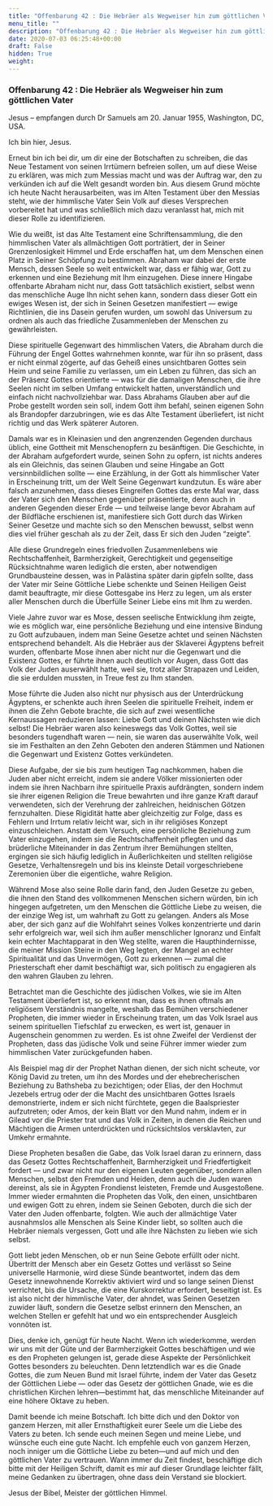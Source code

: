 ```yaml
---
title: "Offenbarung 42 : Die Hebräer als Wegweiser hin zum göttlichen Vater"
menu_title: ""
description: "Offenbarung 42 : Die Hebräer als Wegweiser hin zum göttlichen Vater"
date: 2020-07-03 06:25:48+00:00
draft: False
hidden: True
weight:
---
```

### Offenbarung 42 : Die Hebräer als Wegweiser hin zum göttlichen Vater

Jesus – empfangen durch Dr Samuels am 20. Januar 1955, Washington, DC, USA.

Ich bin hier, Jesus.

Erneut bin ich bei dir, um dir eine der Botschaften zu schreiben, die das Neue Testament von seinen Irrtümern befreien sollen, um auf diese Weise zu erklären, was mich zum Messias macht und was der Auftrag war, den zu verkünden ich auf die Welt gesandt worden bin. Aus diesem Grund möchte ich heute Nacht herausarbeiten, was im Alten Testament über den Messias steht, wie der himmlische Vater Sein Volk auf dieses Versprechen vorbereitet hat und was schließlich mich dazu veranlasst hat, mich mit dieser Rolle zu identifizieren.

Wie du weißt, ist das Alte Testament eine Schriftensammlung, die den himmlischen Vater als allmächtigen Gott porträtiert, der in Seiner Grenzenlosigkeit Himmel und Erde erschaffen hat, um dem Menschen einen Platz in Seiner Schöpfung zu bestimmen. Abraham war dabei der erste Mensch, dessen Seele so weit entwickelt war, dass er fähig war, Gott zu erkennen und eine Beziehung mit Ihm einzugehen. Diese innere Hingabe offenbarte Abraham nicht nur, dass Gott tatsächlich existiert, selbst wenn das menschliche Auge Ihn nicht sehen kann, sondern dass dieser Gott ein ewiges Wesen ist, der sich in Seinen Gesetzen manifestiert — ewige Richtlinien, die ins Dasein gerufen wurden, um sowohl das Universum zu ordnen als auch das friedliche Zusammenleben der Menschen zu gewährleisten.

Diese spirituelle Gegenwart des himmlischen Vaters, die Abraham durch die Führung der Engel Gottes wahrnehmen konnte, war für ihn so präsent, dass er nicht einmal zögerte, auf das Geheiß eines unsichtbaren Gottes sein Heim und seine Familie zu verlassen, um ein Leben zu führen, das sich an der Präsenz Gottes orientierte — was für die damaligen Menschen, die ihre Seelen nicht im selben Umfang entwickelt hatten, unverständlich und einfach nicht nachvollziehbar war. Dass Abrahams Glauben aber auf die Probe gestellt worden sein soll, indem Gott ihm befahl, seinen eigenen Sohn als Brandopfer darzubringen, wie es das Alte Testament überliefert, ist nicht richtig und das Werk späterer Autoren.

Damals war es in Kleinasien und den angrenzenden Gegenden durchaus üblich, eine Gottheit mit Menschenopfern zu besänftigen. Die Geschichte, in der Abraham aufgefordert wurde, seinen Sohn zu opfern, ist nichts anderes als ein Gleichnis, das seinen Glauben und seine Hingabe an Gott versinnbildlichen sollte — eine Erzählung, in der Gott als himmlischer Vater in Erscheinung tritt, um der Welt Seine Gegenwart kundzutun. Es wäre aber falsch anzunehmen, dass dieses Eingreifen Gottes das erste Mal war, dass der Vater sich den Menschen gegenüber präsentierte, denn auch in anderen Gegenden dieser Erde — und teilweise lange bevor Abraham auf der Bildfläche erschienen ist, manifestiere sich Gott durch das Wirken Seiner Gesetze und machte sich so den Menschen bewusst, selbst wenn dies viel früher geschah als zu der Zeit, dass Er sich den Juden “zeigte”.

Alle diese Grundregeln eines friedvollen Zusammenlebens wie Rechtschaffenheit, Barmherzigkeit, Gerechtigkeit und gegenseitige Rücksichtnahme waren lediglich die ersten, aber notwendigen Grundbausteine dessen, was in Palästina später darin gipfeln sollte, dass der Vater mir Seine Göttliche Liebe schenkte und Seinen Heiligen Geist damit beauftragte, mir diese Gottesgabe ins Herz zu legen, um als erster aller Menschen durch die Überfülle Seiner Liebe eins mit Ihm zu werden.

Viele Jahre zuvor war es Mose, dessen seelische Entwicklung ihm zeigte, wie es möglich war, eine persönliche Beziehung und eine intensive Bindung zu Gott aufzubauen, indem man Seine Gesetze achtet und seinen Nächsten entsprechend behandelt. Als die Hebräer aus der Sklaverei Ägyptens befreit wurden, offenbarte Mose ihnen aber nicht nur die Gegenwart und die Existenz Gottes, er führte ihnen auch deutlich vor Augen, dass Gott das Volk der Juden auserwählt hatte, weil sie, trotz aller Strapazen und Leiden, die sie erdulden mussten, in Treue fest zu Ihm standen.

Mose führte die Juden also nicht nur physisch aus der Unterdrückung Ägyptens, er schenkte auch ihren Seelen die spirituelle Freiheit, indem er ihnen die Zehn Gebote brachte, die sich auf zwei wesentliche Kernaussagen reduzieren lassen: Liebe Gott und deinen Nächsten wie dich selbst! Die Hebräer waren also keineswegs das Volk Gottes, weil sie besonders tugendhaft waren — nein, sie waren das auserwählte Volk, weil sie im Festhalten an den Zehn Geboten den anderen Stämmen und Nationen die Gegenwart und Existenz Gottes verkündeten.

Diese Aufgabe, der sie bis zum heutigen Tag nachkommen, haben die Juden aber nicht erreicht, indem sie andere Völker missionierten oder indem sie ihren Nachbarn ihre spirituelle Praxis aufdrängten, sondern indem sie ihrer eigenen Religion die Treue bewahrten und ihre ganze Kraft darauf verwendeten, sich der Verehrung der zahlreichen, heidnischen Götzen fernzuhalten. Diese Rigidität hatte aber gleichzeitig zur Folge, dass es Fehlern und Irrtum relativ leicht war, sich in ihr religiöses Konzept einzuschleichen. Anstatt dem Versuch, eine persönliche Beziehung zum Vater einzugehen, indem sie die Rechtschaffenheit pflegten und das brüderliche Miteinander in das Zentrum ihrer Bemühungen stellten, ergingen sie sich häufig lediglich in Äußerlichkeiten und stellten religiöse Gesetze, Verhaltensregeln und bis ins kleinste Detail vorgeschriebene Zeremonien über die eigentliche, wahre Religion.

Während Mose also seine Rolle darin fand, den Juden Gesetze zu geben, die ihnen den Stand des vollkommenen Menschen sichern würden, bin ich hingegen aufgetreten, um den Menschen die Göttliche Liebe zu weisen, die der einzige Weg ist, um wahrhaft zu Gott zu gelangen. Anders als Mose aber, der sich ganz auf die Wohlfahrt seines Volkes konzentrierte und darin sehr erfolgreich war, weil sich ihm außer menschlicher Ignoranz und Einfalt kein echter Machtapparat in den Weg stellte, waren die Haupthindernisse, die meiner Mission Steine in den Weg legten, der Mangel an echter Spiritualität und das Unvermögen, Gott zu erkennen — zumal die Priesterschaft eher damit beschäftigt war, sich politisch zu engagieren als den wahren Glauben zu lehren.  

Betrachtet man die Geschichte des jüdischen Volkes, wie sie im Alten Testament überliefert ist, so erkennt man, dass es ihnen oftmals an religiösem Verständnis mangelte, weshalb das Bemühen verschiedener Propheten, die immer wieder in Erscheinung traten, um das Volk Israel aus seinem spirituellen Tiefschlaf zu erwecken, es wert ist, genauer in Augenschein genommen zu werden. Es ist ohne Zweifel der Verdienst der Propheten, dass das jüdische Volk und seine Führer immer wieder zum himmlischen Vater zurückgefunden haben.

Als Beispiel mag dir der Prophet Nathan dienen, der sich nicht scheute, vor König David zu treten, um ihn des Mordes und der ehebrecherischen Beziehung zu Bathsheba zu bezichtigen; oder Elias, der den Hochmut Jezebels ertrug oder der die Macht des unsichtbaren Gottes Israels demonstrierte, indem er sich nicht fürchtete, gegen die Baalspriester aufzutreten; oder Amos, der kein Blatt vor den Mund nahm, indem er in Gilead vor die Priester trat und das Volk in Zeiten, in denen die Reichen und Mächtigen die Armen unterdrückten und rücksichtslos versklavten, zur Umkehr ermahnte.

Diese Propheten besaßen die Gabe, das Volk Israel daran zu erinnern, dass das Gesetz Gottes Rechtschaffenheit, Barmherzigkeit und Friedfertigkeit fordert — und zwar nicht nur den eigenen Leuten gegenüber, sondern allen Menschen, selbst den Fremden und Heiden, denn auch die Juden waren dereinst, als sie in Ägypten Frondienst leisteten, Fremde und Ausgestoßene. Immer wieder ermahnten die Propheten das Volk, den einen, unsichtbaren und ewigen Gott zu ehren, indem sie Seinen Geboten, durch die sich der Vater den Juden offenbarte, folgten. Wie auch der allmächtige Vater ausnahmslos alle Menschen als Seine Kinder liebt, so sollten auch die Hebräer niemals vergessen, Gott und alle ihre Nächsten zu lieben wie sich selbst.

Gott liebt jeden Menschen, ob er nun Seine Gebote erfüllt oder nicht. Übertritt der Mensch aber ein Gesetz Gottes und verlässt so Seine universelle Harmonie, wird diese Sünde beantwortet, indem das dem Gesetz innewohnende Korrektiv aktiviert wird und so lange seinen Dienst verrichtet, bis die Ursache, die eine Kurskorrektur erfordert, beseitigt ist. Es ist also nicht der himmlische Vater, der ahndet, was Seinen Gesetzen zuwider läuft, sondern die Gesetze selbst erinnern den Menschen, an welchen Stellen er gefehlt hat und wo ein entsprechender Ausgleich vonnöten ist.

Dies, denke ich, genügt für heute Nacht. Wenn ich wiederkomme, werden wir uns mit der Güte und der Barmherzigkeit Gottes beschäftigen und wie es den Propheten gelungen ist, gerade diese Aspekte der Persönlichkeit Gottes besonders zu beleuchten. Denn letztendlich war es die Gnade Gottes, die zum Neuen Bund mit Israel führte, indem der Vater das Gesetz der Göttlichen Liebe — oder das Gesetz der göttlichen Gnade, wie es die christlichen Kirchen lehren—bestimmt hat, das menschliche Miteinander auf eine höhere Oktave zu heben.

Damit beende ich meine Botschaft. Ich bitte dich und den Doktor von ganzem Herzen, mit aller Ernsthaftigkeit eurer Seele um die Liebe des Vaters zu beten. Ich sende euch meinen Segen und meine Liebe, und wünsche euch eine gute Nacht. Ich empfehle euch von ganzem Herzen, noch inniger um die Göttliche Liebe zu beten—und auf mich und den göttlichen Vater zu vertrauen. Wann immer du Zeit findest, beschäftige dich bitte mit der Heiligen Schrift, damit es mir auf dieser Grundlage leichter fällt, meine Gedanken zu übertragen, ohne dass dein Verstand sie blockiert.

Jesus der Bibel, Meister der göttlichen Himmel.
